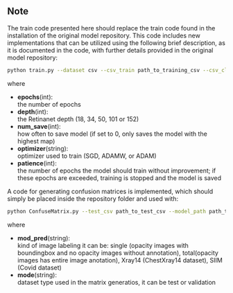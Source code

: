 <h2>Note</h2>

<p>The train code presented here should replace the train code found in the installation of the original model repository. This code includes new implementations that can be utilized using the following brief description, as it is documented in the code, with further details provided in the original model repository:</p>


```bash
python train.py --dataset csv --csv_train path_to_training_csv --csv_classes path_to_csv_defining_classes --csv_val path_to_validation_csv --epochs epochs --depth depth --num_save n --optimizer optimizer  --patience patience
```

where

  <ul>
  <li><b>epochs</b>(int):</li> the number of epochs
  <li><b>depth</b>(int):</li> the Retinanet depth (18, 34, 50, 101 or 152)
  <li><b>num_save</b>(int):</li> how often to save model (if set to 0, only saves the model with the highest map)
  <li><b>optimizer</b>(string):</li> optimizer used to train (SGD, ADAMW, or ADAM)
  <li><b>patience</b>(int):</li> the number of epochs the model should train without improvement; if these epochs are exceeded, training is stopped and the model is saved
  </ul>


<p>A code for generating confusion matrices is implemented, which should simply be placed inside the repository folder and used with:</p>


```bash
python ConfuseMatrix.py --test_csv path_to_test_csv --model_path path_to_model_file_.pt --class_list path_to_csv_defining_classes --mod_pred mood --save_path path_to_save_matrices --mode mode
```

where

  <ul>
  <li><b>mod_pred</b>(string):</li> kind of image labeling it can be: single (opacity images with boundingbox and no opacity images without annotation), total(opacity images has entire image anotation), Xray14 (ChestXray14 dataset), SIIM (Covid dataset)
  <li><b>mode</b>(string):</li> dataset type used in the matrix generatios, it can be test or validation
  </ul>





